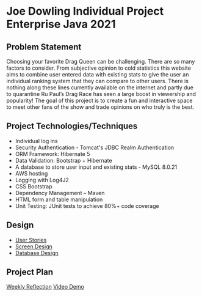 <h1>Joe Dowling Individual Project Enterprise Java 2021</h1>

<h2>Problem Statement</h2>
<p>
Choosing your favorite Drag Queen can be challenging. There are so many factors to consider. From subjective opinion to cold statistics this website aims to combine user entered data with existing stats to give the user an individual ranking system that they can compare to other users. There is nothing along these lines currently available on the internet and partly due to quarantine Ru Paul’s Drag Race has seen a large boost in viewership and popularity!
The goal of this project is to create a fun and interactive space to meet other fans of the show and trade opinions on who truly is the best.
</p>

<h2>Project Technologies/Techniques</h2>
<ul>
<li>Individual log ins</li>
<li>Security Authentication - Tomcat's JDBC Realm Authentication</li>
<li>ORM Framework: Hibernate 5</li>
<li>Data Validation: Bootstrap + Hibernate</li>
<li>A database to store user input and existing stats - MySQL 8.0.21</li>
<li>AWS hosting</li>
<li>Logging with Log4J2</li>
<li>CSS Bootstrap</li>
<li>Dependency Management – Maven</li>
<li>HTML form and table manipulation</li>
<li>Unit Testing: JUnit tests to achieve 80%+ code coverage</li>
</ul>

<h2>Design</h2>
<ul>
<li><a href="DesignDocuments/userStories.md">User Stories</a></li>
<li><a href="DesignDocuments/WireFrames">Screen Design</a></li>
<li><a href="DesignDocuments/ERD.JPG">Database Design</a></li>
</ul>

<h2>Project Plan</h2>

<a href="weeklyreflection.md">Weekly Reflection</a>
<a href="https://www.youtube.com/watch?v=6Ox_OlXfGPw">Video Demo<a>